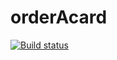 # orderAcard
[![Build status](https://ci.appveyor.com/api/projects/status/a3hicn23g2k38sbd?svg=true)](https://ci.appveyor.com/project/Sashulchkkk/orderacard)
